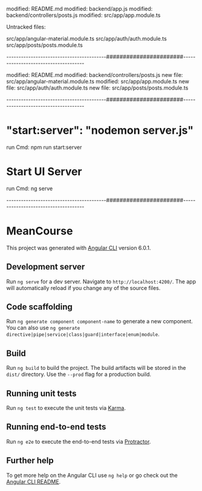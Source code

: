 modified:   README.md
modified:   backend/app.js
modified:   backend/controllers/posts.js
modified:   src/app/app.module.ts

Untracked files:

src/app/angular-material.module.ts
src/app/auth/auth.module.ts
src/app/posts/posts.module.ts

-----------------------------------------#######################-------------------------------------

modified:   README.md
modified:   backend/controllers/posts.js
new file:   src/app/angular-material.module.ts
modified:   src/app/app.module.ts
new file:   src/app/auth/auth.module.ts
new file:   src/app/posts/posts.module.ts

-----------------------------------------#######################-------------------------------------

# "start:server": "nodemon server.js"
run Cmd: npm run start:server

# Start UI Server
run Cmd: ng serve

-----------------------------------------#######################-------------------------------------


# MeanCourse

This project was generated with [Angular CLI](https://github.com/angular/angular-cli) version 6.0.1.

## Development server

Run `ng serve` for a dev server. Navigate to `http://localhost:4200/`. The app will automatically reload if you change any of the source files.

## Code scaffolding

Run `ng generate component component-name` to generate a new component. You can also use `ng generate directive|pipe|service|class|guard|interface|enum|module`.

## Build

Run `ng build` to build the project. The build artifacts will be stored in the `dist/` directory. Use the `--prod` flag for a production build.

## Running unit tests

Run `ng test` to execute the unit tests via [Karma](https://karma-runner.github.io).

## Running end-to-end tests

Run `ng e2e` to execute the end-to-end tests via [Protractor](http://www.protractortest.org/).

## Further help

To get more help on the Angular CLI use `ng help` or go check out the [Angular CLI README](https://github.com/angular/angular-cli/blob/master/README.md).
